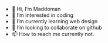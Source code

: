 - 👋 Hi, I’m Maddoman
- 👀 I’m interested in coding
- 🌱 I’m currently learning web design
- 💞️ I’m looking to collaborate on github
- 📫 How to reach me currently not.

<!---
Maddoman/Maddoman is a ✨ special ✨ repository because its `README.md` (this file) appears on your GitHub profile.
You can click the Preview link to take a look at your changes.
--->
